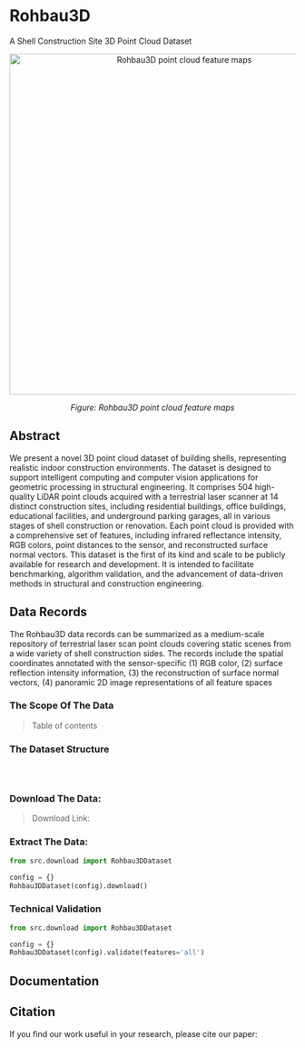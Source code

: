 # Rohbau3D
A Shell Construction Site 3D Point Cloud Dataset

<p align="center">
  <img width="600" src="https://github.com/user-attachments/assets/725f1d51-7f75-4f2e-aef4-08990b47c42c" alt="Rohbau3D point cloud feature maps">
</p>
<p align="center"><em>Figure: Rohbau3D point cloud feature maps</em></p>

## Abstract

We present a novel 3D point cloud dataset of building shells, representing realistic indoor construction environments. The dataset is designed to support intelligent computing and computer vision applications for geometric processing in structural engineering. It comprises 504 high-quality LiDAR point clouds acquired with a terrestrial laser scanner at 14 distinct construction sites, including residential buildings, office buildings, educational facilities, and underground parking garages, all in various stages of shell construction or renovation. Each point cloud is provided with a comprehensive set of features, including infrared reflectance intensity, RGB colors, point distances to the sensor, and reconstructed surface normal vectors. This dataset is the first of its kind and scale to be publicly available for research and development. It is intended to facilitate benchmarking, algorithm validation, and the advancement of data-driven methods in structural and construction engineering.


## Data Records

The Rohbau3D data records can be summarized as a medium-scale repository of terrestrial laser scan point clouds covering static scenes from a wide variety of shell construction sides. The records include the spatial coordinates annotated with the sensor-specific (1) RGB color, (2) surface reflection intensity information, (3) the reconstruction of surface normal vectors, (4) panoramic 2D image representations of all feature spaces

### The Scope Of The Data

> Table of contents


### The Dataset Structure
```shell



```


### Download The Data: 

> Download Link:


### Extract The Data: 

```python
from src.download import Rohbau3DDataset

config = {}
Rohbau3DDataset(config).download()

```

### Technical Validation 

```python
from src.download import Rohbau3DDataset

config = {}
Rohbau3DDataset(config).validate(features='all')
```

## Documentation 






## Citation

If you find our work useful in your research, please cite our paper:

```


```
